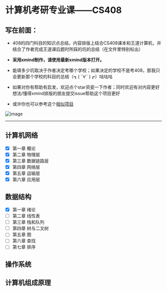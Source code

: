 # 计算机考研专业课——CS408  

## 写在前面：
+ 408的四门科目的知识点总结，内容排版上结合CS408课本和王道计算机，并结合了作者完成王道课后题时所踩的坑的总结（在文件里特别标出）
    
+  **采用xmind制作，请使用最新xmind版本打开。**  

+ 能填多少坑取决于作者决定考哪个学校；如果决定的学校不是考408，那我只会更新那个学校的科目的总结（┓( ´∀` )┏）咕咕咕  
   
+ 如果对你有帮助有启发，欢迎点个star资瓷一下作者；同时欢迎有对内容更好想法/懂得xmind排版的朋友提交issue帮助这个项目更好

+ 或许你也可以参考这个[相似项目](https://github.com/SSHeRun/CS-Xmind-Note)

![image](https://images.cnblogs.com/cnblogs_com/unknown404/1368664/o_200228080609138b9120a159048225d7ead2d9f7bea6.jpg)
  
---

## 计算机网络
+ [x] 第一章 概论
+ [x] 第二章 物理层
+ [x] 第三章 数据链路层
+ [x] 第四章 网络层
+ [x] 第五章 运输层
+ [x] 第六章 应用层
## 数据结构  
+ [x] 第一章 绪论
+ [ ] 第二章 线性表
+ [ ] 第三章 栈和队列
+ [ ] 第四章 树与二叉树
+ [ ] 第五章 图
+ [ ] 第六章 查找
+ [ ] 第七章 排序
## 操作系统
## 计算机组成原理

